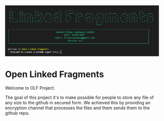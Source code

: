 
![Open Linked Fragments](./screenshot.png)

# Open Linked Fragments
Welcome to OLF Project.

The goal of this project it's to make possible for people to store any file of any size to the github in secured form.
We achieved this by providing an encryption channel that processes the files and them sends them to the github repo.
